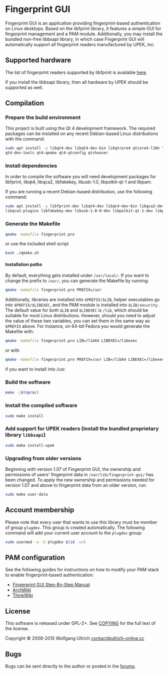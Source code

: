# Fingerprint GUI

Fingerprint GUI is an application providing fingerprint-based authentication on
Linux desktops. Based on the libfprint library, it features a simple GUI for
fingerprint management and a PAM module. Additionally, you may install the
bundled non-free libbsapi library, in which case Fingerprint GUI will
automatically support all fingerprint readers manufactured by UPEK, Inc.

## Supported hardware

The list of fingerprint readers supported by libfprint is available [here](https://fprint.freedesktop.org/supported-devices.html).

If you install the libbsapi library, then all hardware by UPEK should be
supported as well.

## Compilation

### Prepare the build environment

This project is built using the Qt 4 development framework. The required
packages can be installed on any recent Debian-based Linux distributions with
the command:

```bash
sudo apt install -y libqt4-dev libqt4-dev-bin libqtcore4 qtcore4-l10n \
qt4-dev-tools qt4-qmake qt4-qtconfig qtchooser
```

### Install dependencies

In order to compile the software you will need development packages for
libfprint, libqt4, libqca2, libfakekey, libusb-1.0, libpolkit-qt-1 and libpam.

If you are running a recent Debian-based distribution, use the
following command:

```bash
sudo apt install -y libfprint-dev libqt4-dev libqt4-dev-bin libqca2-dev \
libqca2-plugins libfakekey-dev libusb-1.0-0-dev libpolkit-qt-1-dev libpam0g-dev
```

### Generate the Makefile

```bash
qmake -makefile fingerprint.pro
```

or use the included shell script

```bash
bash ./qmake.sh
```

#### Installation paths

By default, everything gets installed under `/usr/local/`. If you want to
change the prefix to `/usr/`, you can generate the Makefile by running:

```bash
qmake -makefile fingerprint.pro PREFIX=/usr
```

Additionally, libraries are installed into `$PREFIX/$LIB`, helper executables
go into `$PREFIX/$LIBEXEC`, and the PAM module is installed into
`$LIB/security`. The default value for both `$LIB` and `$LIBEXEC` is `/lib`,
which should be suitable for most Linux distributions. However, should you need
to adjust the value of these two variables, you can set them in the same way as
`$PREFIX` above. For instance, on 64-bit Fedora you would generate the Makefile
with:

```bash
qmake -makefile fingerprint.pro LIB=/lib64 LIBEXEC=/libexec
```

or with

```bash
qmake -makefile fingerprint.pro PREFIX=/usr LIB=/lib64 LIBEXEC=/libexec
```

if you want to install into /usr.

### Build the software

```bash
make -j$(nproc)
```

### Install the compiled software

```bash
sudo make install
```

### Add support for UPEK readers (install the bundled proprietary library `libbsapi`)

```bash
sudo make install-upek
```

### Upgrading from older versions

Beginning with version 1.07 of Fingerprint GUI, the ownership and
permissions of users' fingerprint data in `/var/lib/fingerprint-gui/` has been
changed. To apply the new ownership and permissions needed for version 1.07 and
above to fingerprint data from an older version, run:

```bash
sudo make user-data
```

## Account membership

Please note that every user that wants to use this library must be member of
group `plugdev`. This group is created automatically. The following command
will add your current user account to the `plugdev` group:

```bash
sudo usermod -a -G plugdev $(id -un)
```

## PAM configuration

See the following guides for instructions on how to modify your PAM stack to
enable fingerprint-based authentication:

* [Fingerprint GUI Step-By-Step Manual](http://www.ullrich-online.cc/fingerprint/doc/Step-by-step-manual.html#idp34500608)
* [ArchWiki](https://wiki.archlinux.org/index.php/Fingerprint_GUI)
* [ThinkWiki](http://www.thinkwiki.org/wiki/How_to_enable_the_integrated_fingerprint_reader)

## License

This software is released under GPL-2+. See [COPYING](COPYING) for the full
text of the license.

Copyright © 2008-2015 Wolfgang Ullrich <contact@ullrich-online.cc>

## Bugs

Bugs can be sent directly to the author or posted in the [forums](http://home.ullrich-online.cc/fingerprint/Forum/).
